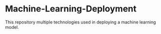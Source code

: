 # Machine-Learning-Deployment
This repository multiple technologies used in deploying a machine learning model.
